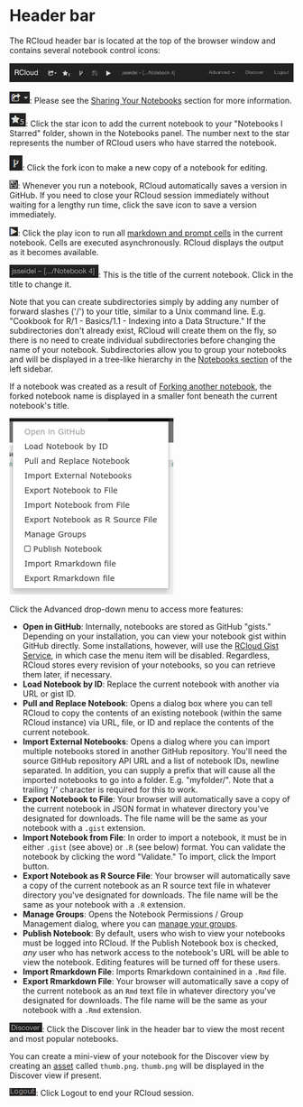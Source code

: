 # Header bar

The RCloud header bar is located at the top of the browser window and contains several notebook control icons:

<a href="img/header.png"><img class="trunc" src="img/header.png" /></a>

![Header Bar: Share Icon](img/header_share.png): Please see the [Sharing Your Notebooks](headerbar.html#sharing-your-notebooks) section for more information.

![Header Bar: Star Icon](img/header_star.png): Click the star icon to add the current notebook to your "Notebooks I Starred" folder, shown in the Notebooks panel. The number next to the star represents the number of RCloud users who have starred the notebook.

![Header Bar: Fork Icon](img/header_fork.png): Click the fork icon to make a new copy of a notebook for editing.

![Header Bar: Save Icon](img/header_save.png): Whenever you run a notebook, RCloud automatically saves a version in GitHub. If you need to close your RCloud session immediately without waiting for a lengthy run time, click the save icon to save a version immediately.

![Header Bar: Play Icon](img/header_play.png): Click the play icon to run all [markdown and prompt cells](cells.html#cells) in the current notebook. Cells are executed asynchronously. RCloud displays the output as it becomes available.

![Header Bar: Notebook Title](img/header_title.png): This is the title of the current notebook. Click in the title to change it.

Note that you can create subdirectories simply by adding any number of forward slashes ('/') to your title, similar to a Unix command line. E.g. "Cookbook for R/1 - Basics/1.1 - Indexing into a Data Structure." If the subdirectories don't already exist, RCloud will create them on the fly, so there is no need to create individual subdirectories before changing the name of your notebook. Subdirectories allow you to group your notebooks and will be displayed in a tree-like hierarchy in the [Notebooks section](notebooks.html#notebooks) of the left sidebar.

If a notebook was created as a result of [Forking another notebook](notebooks.html#forking-copying-a-notebook), the forked notebook name is displayed in a smaller font beneath the current notebook's title.

![Header Bar: Advanced Menu](img/header_advanced_menu.png)

Click the Advanced drop-down menu to access more features:

- **Open in GitHub**: Internally, notebooks are stored as GitHub "gists." Depending on your installation, you can view your notebook gist within GitHub directly. Some installations, however, will use the [RCloud Gist Service](https://github.com/att/rcloud-gist-services), in which case the menu item will be disabled. Regardless, RCloud stores every revision of your notebooks, so you can retrieve them later, if necessary.
- **Load Notebook by ID**: Replace the current notebook with another via URL or gist ID.
- **Pull and Replace Notebook**: Opens a dialog box where you can tell RCloud to copy the contents of an existing notebook (within the same RCloud instance) via URL, file, or ID and replace the contents of the current notebook.
- **Import External Notebooks**: Opens a dialog where you can import multiple notebooks stored in another GitHub repository. You'll need the source GitHub repository API URL and a list of notebook IDs, newline separated. In addition, you can supply a prefix that will cause all the imported notebooks to go into a folder. E.g.  "myfolder/". Note that a trailing '/' character is required for this to work.
- **Export Notebook to File**: Your browser will automatically save a copy of the current notebook in JSON format in whatever directory you've designated for downloads. The file name will be the same as your notebook with a `.gist` extension.
- **Import Notebook from File**: In order to import a notebook, it must be in either `.gist` (see above) or `.R` (see below) format. You can validate the notebook by clicking the word "Validate." To import, click the Import button.
- **Export Notebook as R Source File**: Your browser will automatically save a copy of the current notebook as an R source text file in whatever directory you've designated for downloads. The file name will be the same as your notebook with a `.R` extension.
- **Manage Groups**: Opens the Notebook Permissions / Group Management dialog, where you can [manage your groups](notebooks.html#protecting-your-notebooks).
- **Publish Notebook**: By default, users who wish to view your notebooks must be logged into RCloud. If the Publish Notebook box is checked, *any* user who has network access to the notebook's URL will be able to view the notebook. Editing features will be turned off for these users.
- **Import Rmarkdown File**: Imports Rmarkdown containined in a `.Rmd` file.
- **Export Rmarkdown File**: Your browser will automatically save a copy of the current notebook as an `Rmd` text file in whatever directory you've designated for downloads. The file name will be the same as your notebook with a `.Rmd` extension.

![Header Bar: Discover Link](img/header_discover.png): Click the Discover link in the header bar to view the most recent and most popular notebooks.

You can create a mini-view of your notebook for the Discover view by creating an [asset](notebookassets.html#notebook-assets) called `thumb.png`. `thumb.png` will be displayed in the Discover view if present.

![Header Bar: Logout](img/header_logout.png): Click Logout to end your RCloud session.




